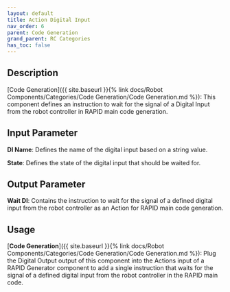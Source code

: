```yaml
---
layout: default
title: Action Digital Input
nav_order: 6
parent: Code Generation
grand_parent: RC Categories
has_toc: false
---
```


## Description

[Code Generation]({{ site.baseurl }}{% link docs/Robot Components/Categories/Code Generation/Code Generation.md %}): This component defines an instruction to wait for the signal of a Digital Input from the robot controller in RAPID main code generation.

## Input Parameter

**DI Name**: Defines the name of the digital input based on a string value.

**State**: Defines the state of the digital input that should be waited for.

## Output Parameter

**Wait DI**: Contains the instruction to wait for the signal of a defined digital input from the robot controller as an Action for RAPID main code generation.

## Usage

[**Code Generation**]({{ site.baseurl }}{% link docs/Robot Components/Categories/Code Generation/Code Generation.md %}): Plug the Digital Output output of this component into the Actions input of a RAPID Generator component to add a single instruction that waits for the signal of a defined digital input from the robot controller in the RAPID main code.